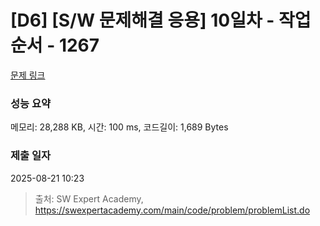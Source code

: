 # [D6] [S/W 문제해결 응용] 10일차 - 작업순서 - 1267 

[문제 링크](https://swexpertacademy.com/main/code/problem/problemDetail.do?contestProbId=AV18TrIqIwUCFAZN) 

### 성능 요약

메모리: 28,288 KB, 시간: 100 ms, 코드길이: 1,689 Bytes

### 제출 일자

2025-08-21 10:23



> 출처: SW Expert Academy, https://swexpertacademy.com/main/code/problem/problemList.do